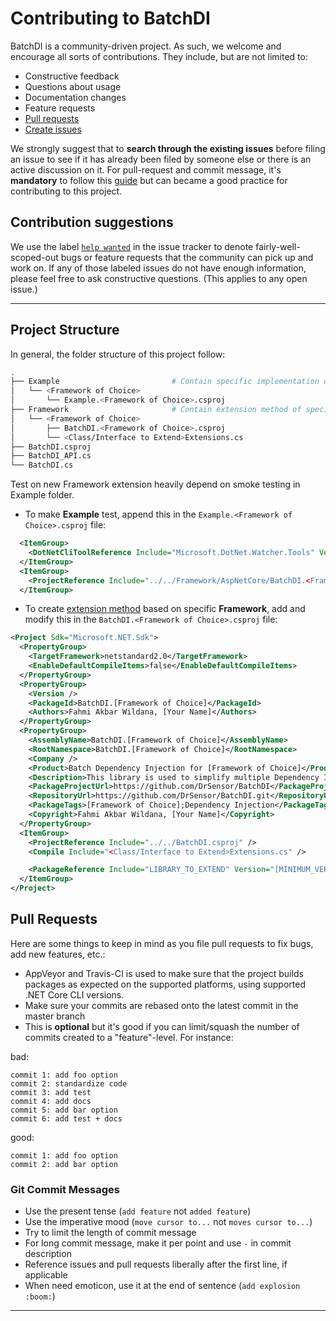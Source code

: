 # Contributing to BatchDI

BatchDI is a community-driven project. As such, we welcome and encourage all sorts of
contributions. They include, but are not limited to:

- Constructive feedback
- Questions about usage
- Documentation changes
- Feature requests
- [Pull requests](#pull-requests)
- [Create issues](#create-issues)

We strongly suggest that to **search through the existing issues** before filing an issue to see if it has already been filed by someone else or there is an active discussion on it.
For pull-request and commit message, it's **mandatory** to follow this [guide](#pull-requests) but can became a good practice for contributing to this project.

## Contribution suggestions

We use the label [`help wanted`](https://github.com/DrSensor/BatchDI/issues?q=is%3Aopen+is%3Aissue+label%3A%22help+wanted%22) in the issue tracker to denote fairly-well-scoped-out bugs or feature requests that the community can pick up and work on. If any of those labeled issues do not have enough information, please feel free to ask constructive questions. (This applies to any open issue.)

-----

## Project Structure

In general, the folder structure of this project follow:

```bash
.
├── Example                         # Contain specific implementation depend on framework to use
│   └── <Framework of Choice>
│       └── Example.<Framework of Choice>.csproj
├── Framework                       # Contain extension method of specific framework
│   └── <Framework of Choice>
│       ├── BatchDI.<Framework of Choice>.csproj
│       └── <Class/Interface to Extend>Extensions.cs
├── BatchDI.csproj
├── BatchDI_API.cs
└── BatchDI.cs
```

Test on new Framework extension heavily depend on smoke testing in Example folder.

- To make **Example** test, append this in the `Example.<Framework of Choice>.csproj` file:

```xml
  <ItemGroup>
    <DotNetCliToolReference Include="Microsoft.DotNet.Watcher.Tools" Version="2.*" />
  </ItemGroup>
  <ItemGroup>
    <ProjectReference Include="../../Framework/AspNetCore/BatchDI.<Framework of Choice>.csproj" />
  </ItemGroup>
```

- To create [extension method](https://docs.microsoft.com/en-us/dotnet/csharp/programming-guide/classes-and-structs/extension-methods) based on specific **Framework**, add and modify this in the `BatchDI.<Framework of Choice>.csproj` file:

```xml
<Project Sdk="Microsoft.NET.Sdk">
  <PropertyGroup>
    <TargetFramework>netstandard2.0</TargetFramework>
    <EnableDefaultCompileItems>false</EnableDefaultCompileItems>
  </PropertyGroup>
  <PropertyGroup>
    <Version />
    <PackageId>BatchDI.[Framework of Choice]</PackageId>
    <Authors>Fahmi Akbar Wildana, [Your Name]</Authors>
  </PropertyGroup>
  <PropertyGroup>
    <AssemblyName>BatchDI.[Framework of Choice]</AssemblyName>
    <RootNamespace>BatchDI.[Framework of Choice]</RootNamespace>
    <Company />
    <Product>Batch Dependency Injection for [Framework of Choice]</Product>
    <Description>This library is used to simplify multiple Dependency Injection in [Framework of Choice].</Description>
    <PackageProjectUrl>https://github.com/DrSensor/BatchDI</PackageProjectUrl>
    <RepositoryUrl>https://github.com/DrSensor/BatchDI.git</RepositoryUrl>
    <PackageTags>[Framework of Choice];Dependency Injection</PackageTags>
    <Copyright>Fahmi Akbar Wildana, [Your Name]</Copyright>
  </PropertyGroup>
  <ItemGroup>
    <ProjectReference Include="../../BatchDI.csproj" />
    <Compile Include="<Class/Interface to Extend>Extensions.cs" />

    <PackageReference Include="LIBRARY_TO_EXTEND" Version="[MINIMUM_VERSION,]" />
  </ItemGroup>
</Project>
```

## Pull Requests

Here are some things to keep in mind as you file pull requests to fix bugs, add new features, etc.:

- AppVeyor and Travis-CI is used to make sure that the project builds packages as expected on the supported
  platforms, using supported .NET Core CLI versions.
- Make sure your commits are rebased onto the latest commit in the master branch
- This is **optional** but it's good if you can limit/squash the number of commits created to a "feature"-level. For instance:

bad:

```git
commit 1: add foo option
commit 2: standardize code
commit 3: add test
commit 4: add docs
commit 5: add bar option
commit 6: add test + docs
```

good:

```git
commit 1: add foo option
commit 2: add bar option
```

### Git Commit Messages

- Use the present tense (`add feature` not `added feature`)
- Use the imperative mood (`move cursor to...` not `moves cursor to...`)
- Try to limit the length of commit message
- For long commit message, make it per point and use `-` in commit description
- Reference issues and pull requests liberally after the first line, if applicable
- When need emoticon, use it at the end of sentence (`add explosion :boom:`)

-----